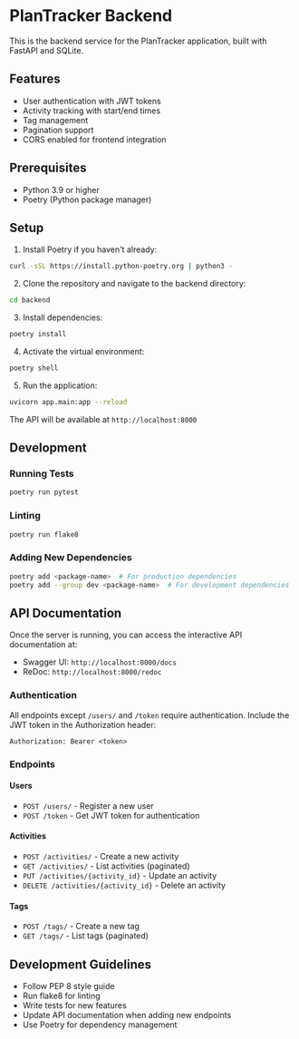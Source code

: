 # PlanTracker Backend

This is the backend service for the PlanTracker application, built with FastAPI and SQLite.

## Features

- User authentication with JWT tokens
- Activity tracking with start/end times
- Tag management
- Pagination support
- CORS enabled for frontend integration

## Prerequisites

- Python 3.9 or higher
- Poetry (Python package manager)

## Setup

1. Install Poetry if you haven't already:
```bash
curl -sSL https://install.python-poetry.org | python3 -
```

2. Clone the repository and navigate to the backend directory:
```bash
cd backend
```

3. Install dependencies:
```bash
poetry install
```

4. Activate the virtual environment:
```bash
poetry shell
```

5. Run the application:
```bash
uvicorn app.main:app --reload
```

The API will be available at `http://localhost:8000`

## Development

### Running Tests
```bash
poetry run pytest
```

### Linting
```bash
poetry run flake8
```

### Adding New Dependencies
```bash
poetry add <package-name>  # For production dependencies
poetry add --group dev <package-name>  # For development dependencies
```

## API Documentation

Once the server is running, you can access the interactive API documentation at:
- Swagger UI: `http://localhost:8000/docs`
- ReDoc: `http://localhost:8000/redoc`

### Authentication

All endpoints except `/users/` and `/token` require authentication. Include the JWT token in the Authorization header:
```
Authorization: Bearer <token>
```

### Endpoints

#### Users
- `POST /users/` - Register a new user
- `POST /token` - Get JWT token for authentication

#### Activities
- `POST /activities/` - Create a new activity
- `GET /activities/` - List activities (paginated)
- `PUT /activities/{activity_id}` - Update an activity
- `DELETE /activities/{activity_id}` - Delete an activity

#### Tags
- `POST /tags/` - Create a new tag
- `GET /tags/` - List tags (paginated)

## Development Guidelines

- Follow PEP 8 style guide
- Run flake8 for linting
- Write tests for new features
- Update API documentation when adding new endpoints
- Use Poetry for dependency management 